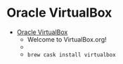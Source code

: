 # Oracle VirtualBox
- [Oracle VirtualBox](https://www.virtualbox.org/)
  -  Welcome to VirtualBox.org!
  - 
  - `brew cask install virtualbox`
